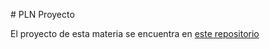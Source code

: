 # PLN Proyecto

El proyecto de esta materia se encuentra en [este repositorio](https://github.com/nestorivanmo/dontpatronizme-NLP)
